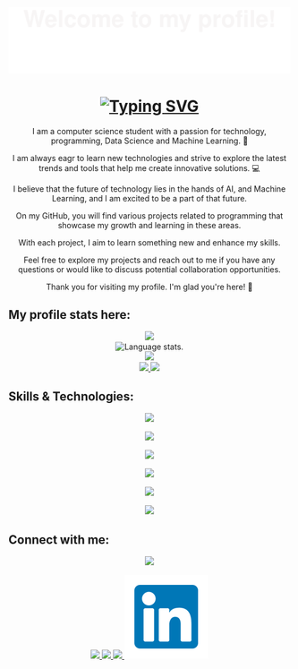 <p align="center"> 
  <img src="assets/Bottom_up.svg">
</p>
<div align="center">
  <h1>
    <a href="https://git.io/typing-svg"><img src="https://readme-typing-svg.herokuapp.com?font=Fira+Code&weight=500&size=40&pause=1000&color=F7C213&center=true&vCenter=true&width=435&height=70&lines=Hi%2C+I'm+Omar%F0%9F%91%8B" alt="Typing SVG" /></a>
  </h1>
</div>

<p align="center">
I am a computer science student with a passion for technology, programming, Data Science and Machine Learning. 🧠 
</p>
<p align="center">
I am always eagr to learn new technologies and strive to explore the latest trends and tools that help me create innovative solutions. 💻
</p>
<p align="center">
I believe that the future of technology lies in the hands of AI, and Machine Learning, and I am excited to be a part of that future.
</p>
<p align="center">
On my GitHub, you will find various projects related to programming that showcase my growth and learning in these areas. 
</p>
<p align="center">
With each project, I aim to learn something new and enhance my skills.
</p>
<p align="center">
Feel free to explore my projects and reach out to me if you have any questions or would like to discuss potential collaboration opportunities.
</p>
<p align="center">
Thank you for visiting my profile. I'm glad you're here! 🎉
</p>

## **My profile stats here:**

<div align="center">
  <a href="https://github.com/Omarr-kh">
    <img src="http://github-profile-summary-cards.vercel.app/api/cards/profile-details?username=Omarr-kh&theme=slateorange" />
  </a>
  
  </div>

<div align="center">
  <img src="https://github-readme-stats.vercel.app/api/top-langs/?username=Omarr-kh&langs_count=8&theme=great-gatsby" alt="Language stats.">
</div>

<div align="center">
  <a href="https://github.com/Omarr-kh">
    <img src="https://github-readme-streak-stats.herokuapp.com?user=Omarr-kh&theme=rising-sun&hide_border=true&exclude_days=Sun" />
  </a>
  
</div>
  
<div align="center">
  <a href="https://github.com/Omarr-kh">
    <img src="http://github-profile-summary-cards.vercel.app/api/cards/stats?username=Omarr-kh&theme=slateorange" />
    <img src="http://github-profile-summary-cards.vercel.app/api/cards/most-commit-language?username=Omarr-kh&theme=slateorange" />
  </a>
</div>

## **Skills & Technologies:**

<div align="center">
  <p align="center">
    <img src="https://count.getloli.com/get/@Omarr-kh.github.readme" width="200"/>
  </p>
</div>

<div align="center">
  <p align="center">
    <img src="https://media.giphy.com/media/QssGEmpkyEOhBCb7e1/giphy.gif" width="200"/>
  </p>
</div>

<div align="center">
  <p align="center">
  <a href="https://github.com/Omarr-kh">
    <img src="https://img.shields.io/badge/Languages:-orange" />
  </a>
</p>
</div>

<div align="center">
  <p align="center">
  <a href="https://github.com/Omarr-kh?tab=repositories">
    <img src="https://skillicons.dev/icons?i=py,cpp,c,html,css,js" />
  </a>
</p>
</div>

<div align="center">
  <p align="center">
  <a href="https://github.com/Omarr-kh">
    <img src="https://img.shields.io/badge/Development:-orange" />
  </a>
</p>
</div>

<div align="center">
  <p align="center">
  <a href="https://github.com/Omarr-kh?tab=repositories">
    <img src="https://skillicons.dev/icons?i=git,visualstudio,vscode" /> 
  </a>
</p>
</div>

## **Connect with me:**

<div align="center">
  <p align="center">
  <a href="https://github.com/Omarr-kh">
    <img src="https://img.shields.io/badge/Socialmedia:-orange" />
  </a>
</p>
</div>

<p align="center">
  <a href="https://twitter.com/OmarKhaled11122">
    <img src="https://skillicons.dev/icons?i=twitter" />
  </a>
    <a href="https://stackoverflow.com/users/13672531/omar-khaled">
    <img src="https://skillicons.dev/icons?i=stackoverflow" />
  </a>
  <a href="https://www.instagram.com/oomarrkhalled">
    <img src="https://skillicons.dev/icons?i=instagram" />
  </a>
  <a href="https://www.linkedin.com/in/omar-khaled-b51070191/">
        <img src="LikedIn.png" alt="LinkedIn">
    </a>
</p>
